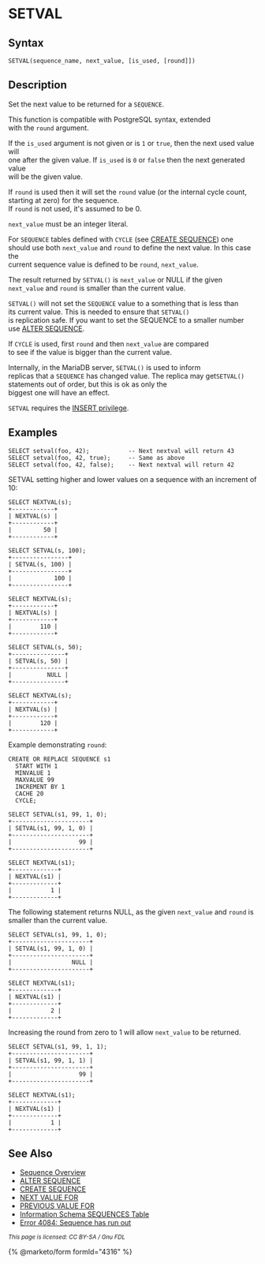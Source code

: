 # SETVAL

## Syntax

```
SETVAL(sequence_name, next_value, [is_used, [round]])
```

## Description

Set the next value to be returned for a `SEQUENCE`.

This function is compatible with PostgreSQL syntax, extended\
with the `round` argument.

If the `is_used` argument is not given or is `1` or `true`, then the next used value will\
one after the given value. If `is_used` is `0` or `false` then the next generated value\
will be the given value.

If `round` is used then it will set the `round` value (or the internal cycle count, starting at zero) for the sequence.\
If `round` is not used, it's assumed to be 0.

`next_value` must be an integer literal.

For `SEQUENCE` tables defined with `CYCLE` (see [CREATE SEQUENCE](../create-sequence.md)) one should use both `next_value` and `round` to define the next value. In this case the\
current sequence value is defined to be `round`, `next_value`.

The result returned by `SETVAL()` is `next_value` or NULL if the given `next_value` and `round` is smaller than the current value.

`SETVAL()` will not set the `SEQUENCE` value to a something that is less than\
its current value. This is needed to ensure that `SETVAL()`\
is replication safe. If you want to set the SEQUENCE to a smaller number\
use [ALTER SEQUENCE](../alter-sequence.md).

If `CYCLE` is used, first `round` and then `next_value` are compared\
to see if the value is bigger than the current value.

Internally, in the MariaDB server, `SETVAL()` is used to inform\
replicas that a `SEQUENCE` has changed value. The replica may get`SETVAL()` statements out of order, but this is ok as only the\
biggest one will have an effect.

`SETVAL` requires the [INSERT privilege](../../../sql-statements/account-management-sql-statements/grant.md).

## Examples

```
SELECT setval(foo, 42);           -- Next nextval will return 43
SELECT setval(foo, 42, true);     -- Same as above
SELECT setval(foo, 42, false);    -- Next nextval will return 42
```

SETVAL setting higher and lower values on a sequence with an increment of 10:

```
SELECT NEXTVAL(s);
+------------+
| NEXTVAL(s) |
+------------+
|         50 |
+------------+

SELECT SETVAL(s, 100);
+----------------+
| SETVAL(s, 100) |
+----------------+
|            100 |
+----------------+

SELECT NEXTVAL(s);
+------------+
| NEXTVAL(s) |
+------------+
|        110 |
+------------+

SELECT SETVAL(s, 50);
+---------------+
| SETVAL(s, 50) |
+---------------+
|          NULL |
+---------------+

SELECT NEXTVAL(s);
+------------+
| NEXTVAL(s) |
+------------+
|        120 |
+------------+
```

Example demonstrating `round`:

```
CREATE OR REPLACE SEQUENCE s1
  START WITH 1
  MINVALUE 1
  MAXVALUE 99
  INCREMENT BY 1 
  CACHE 20 
  CYCLE;

SELECT SETVAL(s1, 99, 1, 0);
+----------------------+
| SETVAL(s1, 99, 1, 0) |
+----------------------+
|                   99 |
+----------------------+

SELECT NEXTVAL(s1);
+-------------+
| NEXTVAL(s1) |
+-------------+
|           1 |
+-------------+
```

The following statement returns NULL, as the given `next_value` and `round` is smaller than the current value.

```
SELECT SETVAL(s1, 99, 1, 0);
+----------------------+
| SETVAL(s1, 99, 1, 0) |
+----------------------+
|                 NULL |
+----------------------+

SELECT NEXTVAL(s1);
+-------------+
| NEXTVAL(s1) |
+-------------+
|           2 |
+-------------+
```

Increasing the round from zero to 1 will allow `next_value` to be returned.

```
SELECT SETVAL(s1, 99, 1, 1);
+----------------------+
| SETVAL(s1, 99, 1, 1) |
+----------------------+
|                   99 |
+----------------------+

SELECT NEXTVAL(s1);
+-------------+
| NEXTVAL(s1) |
+-------------+
|           1 |
+-------------+
```

## See Also

* [Sequence Overview](../sequence-overview.md)
* [ALTER SEQUENCE](../alter-sequence.md)
* [CREATE SEQUENCE](../create-sequence.md)
* [NEXT VALUE FOR](next-value-for-sequence_name.md)
* [PREVIOUS VALUE FOR](previous-value-for-sequence_name.md)
* [Information Schema SEQUENCES Table](../../../sql-statements/administrative-sql-statements/system-tables/information-schema/information-schema-tables/information-schema-sequences-table.md)
* [Error 4084: Sequence has run out](broken-reference)

<sub>_This page is licensed: CC BY-SA / Gnu FDL_</sub>

{% @marketo/form formId="4316" %}
